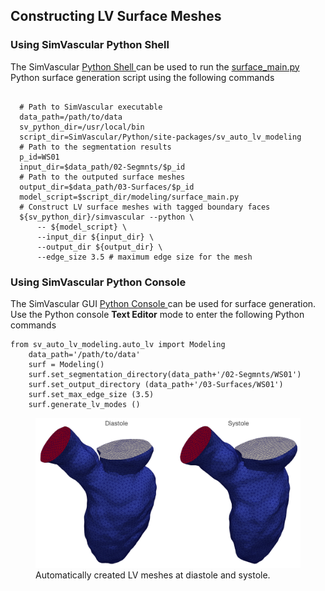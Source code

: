 ## Constructing LV Surface Meshes

### Using SimVascular Python Shell

The SimVascular
<a href='python_interface.html#python_shell'> Python Shell </a>
can be used to run the
<a href="https://github.com/SimVascular/SimVascular/tree/master/Python/site-packages/sv_auto_lv_modeling/modeling/surface_main.py">
surface_main.py </a> Python surface generation script using the following commands

<pre><code class='language-shell' lang='shell'>
  # Path to SimVascular executable
  data_path=/path/to/data
  sv_python_dir=/usr/local/bin
  script_dir=SimVascular/Python/site-packages/sv_auto_lv_modeling
  # Path to the segmentation results
  p_id=WS01
  input_dir=$data_path/02-Segmnts/$p_id
  # Path to the outputed surface meshes
  output_dir=$data_path/03-Surfaces/$p_id
  model_script=$script_dir/modeling/surface_main.py
  # Construct LV surface meshes with tagged boundary faces
  ${sv_python_dir}/simvascular --python \
      -- ${model_script} \
      --input_dir ${input_dir} \
      --output_dir ${output_dir} \
      --edge_size 3.5 # maximum edge size for the mesh
</code></pre>

### Using SimVascular Python Console

The SimVascular GUI <a href='python_interface.html#console'> Python Console </a>
can be used for surface generation. Use the Python console <strong>Text Editor</strong> mode to enter the following Python commands

<pre><code class='language-python' lang='python'>from sv_auto_lv_modeling.auto_lv import Modeling
    data_path='/path/to/data'
    surf = Modeling()
    surf.set_segmentation_directory(data_path+'/02-Segmnts/WS01')
    surf.set_output_directory (data_path+'/03-Surfaces/WS01')
    surf.set_max_edge_size (3.5)
    surf.generate_lv_modes ()
</code></pre>

<figure>
  <img class="svImg svImgMd" src="/documentation/simcardio/cardiacModeling/images/surface.png">
  <figcaption class="svCaption" >Automatically created LV meshes at diastole and systole.</figcaption>
</figure>
